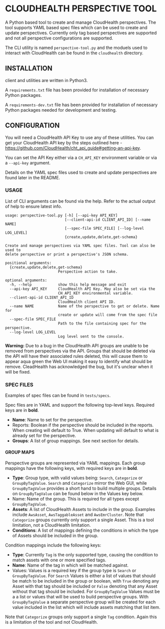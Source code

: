 # CLOUDHEALTH PERSPECTIVE TOOL

A Python based tool to create and manage CloudHealth perspectives. The tool supports YAML based spec files which can be used to create and update perspectives. Currently only tag based perspectives are supported and not all perspective configurations are supported.

The CLI utility is named `perspective-tool.py` and the moduels used to interact with CloudHealth can be found in the `cloudhealth` directory.

## INSTALLATION

client and utilities are written in Python3.

A `requirements.txt` file has been provided for installation of necessary Python packages.

A `requirements-dev.txt` file has been provided for installation of necessary Python packages needed for development and testing.

## CONFIGURATION

You will need a CloudHealth API Key to use any of these utilities. You can get your CloudHealth API key by the steps outlined here - https://github.com/CloudHealth/cht_api_guide#getting-an-api-key.

You can set the API Key either via a `CH_API_KEY` environment variable or via a `--api-key` argument.

Details on the YAML spec files used to create and update perspectives are found later in the README.

### USAGE

List of CLI arguments can be found via the help. Refer to the actual output of help to ensure latest info.
```
usage: perspective-tool.py [-h] [--api-key API_KEY]
                           [--client-api-id CLIENT_API_ID] [--name NAME]
                           [--spec-file SPEC_FILE] [--log-level LOG_LEVEL]
                           {create,update,delete,get-schema}

Create and manage perspectives via YAML spec files. Tool can also be used to
delete perspective or print a perspective's JSON schema.

positional arguments:
  {create,update,delete,get-schema}
                        Perspective action to take.

optional arguments:
  -h, --help            show this help message and exit
  --api-key API_KEY     CloudHealth API Key. May also be set via the
                        CH_API_KEY environmental variable.
  --client-api-id CLIENT_API_ID
                        CloudHealth client API ID.
  --name NAME           Name of the perspective to get or delete. Name for
                        create or update will come from the spec file
  --spec-file SPEC_FILE
                        Path to the file containing spec for the perspective.
  --log-level LOG_LEVEL
                        Log level sent to the console.

```

**Warning:** Due to a bug in the CloudHealth API groups are unable to be removed from perspectives via the API. Groups that should be deleted via the API will have their associated rules deleted, this will cause them to appear aqua green the Web UI making it easy to identify what should be remove. CleadHealth has acknowledged the bug, but it's unclear when it will be fixed.

### SPEC FILES
Examples of spec files can be found in `tests/specs`.

Spec files are in YAML and support the following top-level keys. Required keys are in **bold**.

 * **Name**: Name to set for the perspective.
 * Reports: Boolean if the perspective should be included in the reports. When creating will default to True. When updating will default to what is already set for the perspective.
 * **Groups**: A list of group mappings. See next section for details.

#### GROUP MAPS
Perspective groups are represented via YAML mappings. Each group mappings have the following keys, with required keys are in **bold**.

 * **Type**: Group type, with valid values being: `Search`, `Categorize` or `GroupByTagValue`. `Search` and `Categorize` mirror the Web GUI, while `GroupByTagValue` provides a short hand to build multiple groups. Details on `GroupByTagValue` can be found below in the Values key below.
 * Name: Name of the group. This is required for all types except `GroupByTagValue`.
 * **Assets**: A list of CloudHealth Assets to include in the group. Examples include `AwsAsset`, `AwsTaggableAsset` and `AwsEmrCluster`. Note that `Categorize` groups currently only support a single Asset. This is a tool limitation, not a CloudHealth limitation.
 * **Conditions**: A list of mappings defining the conditions in which the type of Assets should be included in the group.

Condition mappings include the following keys:

 * **Type**: Currently `Tag` is the only supported type, causing the condition to match assets with one or more specified tags.
 * **Name**: Name of the tag in which will be matched against.
 * Values: Values is a required key if the group type is `Search` or `GroupByTagValue`. For `Search` Values is either a list of values that should be match to be included in the group or boolean, with `True` denoting any Asset with that tag should be included or `False` denoting that any Asset without that tag should be included. For `GroupByTagValue` Values must be a a list or values that will be used to build perspective groups. With `GroupByTagValue` a separate perspective group will be created for each value included in the list which will include assets matching that list item.

 Note that `Categorize` groups only support a single `Tag` condition. Again this is a limitation of the tool and not CloudHealth.







